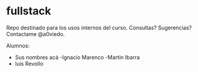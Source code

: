 ﻿fullstack
=========

Repo destinado para los usos internos del curso. Consultas? Sugerencias? Contactame @a0viedo.



Alumnos:
- Sus nombres acá
-Ignacio Marenco
-Martin Ibarra
- luis Revollo
